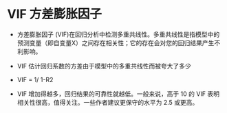 # VIF 方差膨胀因子

- 方差膨胀因子 (VIF)在回归分析中检测多重共线性。多重共线性是指模型中的预测变量（即自变量X）之间存在相关性；它的存在会对您的回归结果产生不利影响。

- VIF 估计回归系数的方差由于模型中的多重共线性而被夸大了多少

- VIF = 1/ 1-R2

- VIF 增加得越多，回归结果的可靠性就越低。一般来说，高于 10 的 VIF 表明相关性很高，值得关注。一些作者建议更保守的水平为 2.5 或更高。


